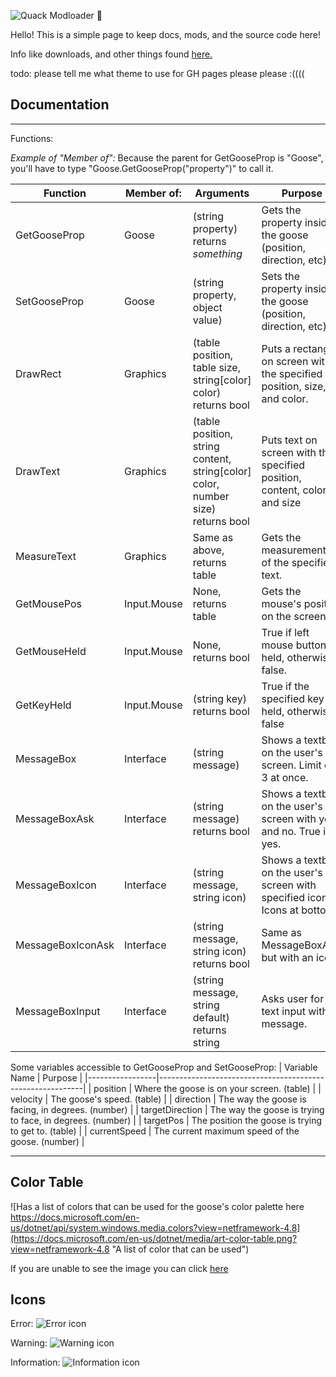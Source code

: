 ![Quack Modloader 🦆](https://i.imgur.com/UoSO3oD.png)

Hello! This is a simple page to keep docs, mods, and the source code here!

Info like downloads, and other things found [here.](https://desktopgooseunofficial.github.io/ResourceHub/mods/Quack.html)

todo: please tell me what theme to use for GH pages please please :((((

## Documentation

---
Functions:

*Example of "Member of":* Because the parent for GetGooseProp is "Goose", you'll have to type "Goose.GetGooseProp("property")" to call it.

| Function          | Member of:       |Arguments                                                                       | Purpose                                                                   |
|-------------------|------------------|--------------------------------------------------------------------------------|---------------------------------------------------------------------------|
| GetGooseProp      | Goose            |(string property) returns *something*                                           | Gets the property inside the goose (position, direction, etc)             |
| SetGooseProp      | Goose            |(string property, object value)                                                 | Sets the property inside the goose (position, direction, etc)             |
| DrawRect          | Graphics         |(table position, table size, string[color] color) returns bool                  | Puts a rectangle on screen with the specified position, size, and color.  |
| DrawText          | Graphics         |(table position, string content, string[color] color, number size) returns bool | Puts text on screen with the specified position, content, color, and size |
| MeasureText       | Graphics         |Same as above, returns table                                                    | Gets the measurements of the specified text.                              |
| GetMousePos       | Input.Mouse      |None, returns table                                                             | Gets the mouse's position on the screen.                                  |
| GetMouseHeld      | Input.Mouse      |None, returns bool                                                              | True if left mouse button is held, otherwise false.                       |
| GetKeyHeld        | Input.Mouse      |(string key) returns bool                                                       | True if the specified key is held, otherwise false                        |
| MessageBox        | Interface        |(string message)                                                                | Shows a textbox on the user's screen. Limit of 3 at once.                 |
| MessageBoxAsk     | Interface        |(string message) returns bool                                                   | Shows a textbox on the user's screen with yes and no. True if yes.        |
| MessageBoxIcon    | Interface        |(string message, string icon)                                                   | Shows a textbox on the user's screen with specified icon. Icons at bottom.|
| MessageBoxIconAsk | Interface        |(string message, string icon) returns bool                                      | Same as MessageBoxAsk, but with an icon.                                  |
| MessageBoxInput   | Interface        |(string message, string default) returns string                                 | Asks user for text input with message.                                    |

Some variables accessible to GetGooseProp and SetGooseProp:
| Variable Name   | Purpose                                                   |
|-----------------|-----------------------------------------------------------|
| position        | Where the goose is on your screen. (table)                |
| velocity        | The goose's speed. (table)                                |
| direction       | The way the goose is facing, in degrees. (number)         |
| targetDirection | The way the goose is trying to face, in degrees. (number) |
| targetPos       | The position the goose is trying to get to. (table)       |
| currentSpeed    | The current maximum speed of the goose. (number)          |

---

## Color Table

![Has a list of colors that can be used for the goose's color palette here https://docs.microsoft.com/en-us/dotnet/api/system.windows.media.colors?view=netframework-4.8](https://docs.microsoft.com/en-us/dotnet/media/art-color-table.png?view=netframework-4.8 "A  list of color that can be used")

If you are unable to see the image you can click [here](https://docs.microsoft.com/en-us/dotnet/api/system.windows.media.colors?view=netframework-4.8)

## Icons

Error:
![Error icon](https://docs.microsoft.com/en-us/dotnet/media/messagebox-error.png?view=netframework-4.8 "Error icon")

Warning:
![Warning icon](https://docs.microsoft.com/en-us/dotnet/media/messagebox-warning.png?view=netframework-4.8 "Warning icon")

Information:
![Information icon](https://docs.microsoft.com/en-us/dotnet/media/messagebox-information.png?view=netframework-4.8 "Information icon")
